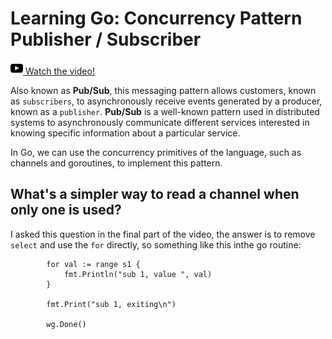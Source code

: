 # Learning Go: Concurrency Pattern Publisher / Subscriber

[<img src="https://github.com/MarioCarrion/MarioCarrion/blob/main/youtube.svg" width="20" height="20" alt="YouTube video"> Watch the video!](https://youtu.be/s-I3Bs3ZUsY)

Also known as **Pub/Sub**, this messaging pattern allows customers, known as `subscribers`, to asynchronously receive events generated by a producer, known as a `publisher`. **Pub/Sub** is a well-known pattern used in distributed systems to asynchronously communicate different services interested in knowing specific information about a particular service.

In Go, we can use the concurrency primitives of the language, such as channels and goroutines, to implement this pattern.

## What's a simpler way to read a channel when only one is used?

I asked this question in the final part of the video, the answer is to remove `select` and use the `for` directly, so something like this inthe go routine:

```
		for val := range s1 {
			fmt.Println("sub 1, value ", val)
 		}

		fmt.Print("sub 1, exiting\n")

		wg.Done()
```
